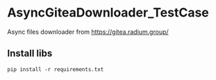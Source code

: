 # AsyncGiteaDownloader_TestCase
Async files downloader from https://gitea.radium.group/

## Install libs
```
pip install -r requirements.txt
```
